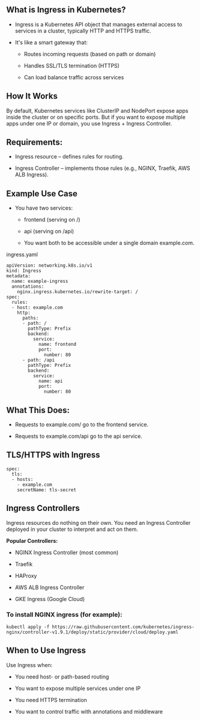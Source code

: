 ## What is Ingress in Kubernetes?
-   Ingress is a Kubernetes API object that manages external access to services in a cluster, typically HTTP and HTTPS traffic.

  -   It's like a smart gateway that:

      - Routes incoming requests (based on path or domain)

      - Handles SSL/TLS termination (HTTPS)

      - Can load balance traffic across services

## How It Works
By default, Kubernetes services like ClusterIP and NodePort expose apps inside the cluster or on specific ports. But if you want to expose multiple apps under one IP or domain, you use Ingress + Ingress Controller.

## Requirements:
-   Ingress resource – defines rules for routing.

-   Ingress Controller – implements those rules (e.g., NGINX, Traefik, AWS ALB Ingress).

## Example Use Case
-   You have two services:

    - frontend (serving on /)

    -   api (serving on /api)

    - You want both to be accessible under a single domain example.com.

ingress.yaml
```commandline
apiVersion: networking.k8s.io/v1
kind: Ingress
metadata:
  name: example-ingress
  annotations:
    nginx.ingress.kubernetes.io/rewrite-target: /
spec:
  rules:
  - host: example.com
    http:
      paths:
      - path: /
        pathType: Prefix
        backend:
          service:
            name: frontend
            port:
              number: 80
      - path: /api
        pathType: Prefix
        backend:
          service:
            name: api
            port:
              number: 80

```
## What This Does:
-   Requests to example.com/ go to the frontend service.

-   Requests to example.com/api go to the api service.

## TLS/HTTPS with Ingress
```commandline
spec:
  tls:
  - hosts:
    - example.com
    secretName: tls-secret
```

## Ingress Controllers
Ingress resources do nothing on their own. You need an Ingress Controller deployed in your cluster to interpret and act on them.

**Popular Controllers:**
-   NGINX Ingress Controller (most common)

-   Traefik

-   HAProxy

-   AWS ALB Ingress Controller

-   GKE Ingress (Google Cloud)

### To install NGINX ingress (for example):
```commandline
kubectl apply -f https://raw.githubusercontent.com/kubernetes/ingress-nginx/controller-v1.9.1/deploy/static/provider/cloud/deploy.yaml
```

## When to Use Ingress
Use Ingress when:

-   You need host- or path-based routing

-   You want to expose multiple services under one IP

-   You need HTTPS termination

-   You want to control traffic with annotations and middleware




